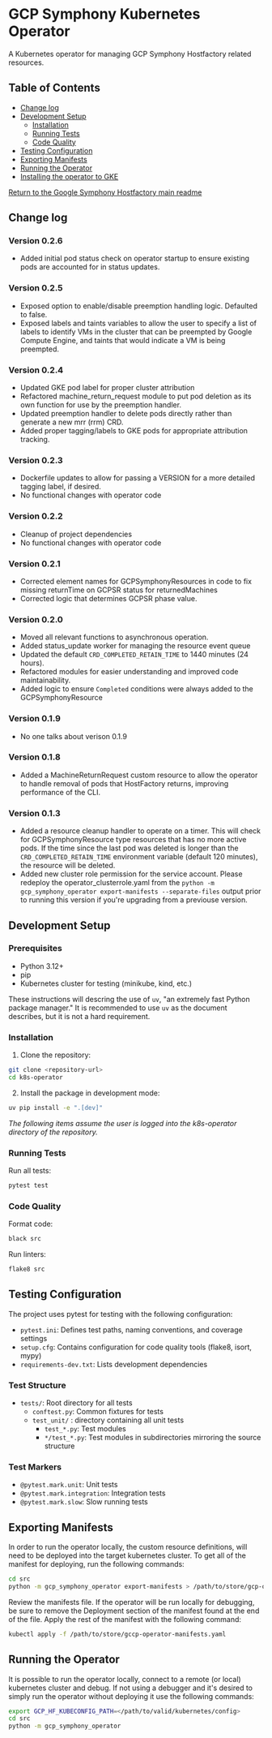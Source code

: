 # GCP Symphony Kubernetes Operator

A Kubernetes operator for managing GCP Symphony Hostfactory related resources.

## Table of Contents

- [Change log](#change-log)
- [Development Setup](#development-setup)
  - [Installation](#installation)
  - [Running Tests](#running-tests)
  - [Code Quality](#code-quality)
- [Testing Configuration](#testing-config)
- [Exporting Manifests](#exporting-manifests)
- [Running the Operator](#running-operator)
- [Installing the operator to GKE](SYMPHONY_GKE_INSTALL.md)

[Return to the Google Symphony Hostfactory main readme](../README.md)

## <a id="change-log"></a>Change log

### Version 0.2.6
- Added initial pod status check on operator startup to ensure existing pods are accounted
  for in status updates.

### Version 0.2.5
- Exposed option to enable/disable preemption handling logic. Defaulted to false.
- Exposed labels and taints variables to allow the user to specify a list of labels
  to identify VMs in the cluster that can be preempted by Google Compute Engine, and
  taints that would indicate a VM is being preempted.

### Version 0.2.4
- Updated GKE pod label for proper cluster attribution
- Refactored machine_return_request module to put pod deletion as its own function for use by
  the preemption handler.
- Updated preemption handler to delete pods directly rather than generate a new mrr (rrm) CRD.
- Added proper tagging/labels to GKE pods for appropriate attribution tracking.

### Version 0.2.3
- Dockerfile updates to allow for passing a VERSION for a more detailed tagging label, if desired.
- No functional changes with operator code

### Version 0.2.2
- Cleanup of project dependencies
- No functional changes with operator code

### Version 0.2.1
- Corrected element names for GCPSymphonyResources in code to fix missing returnTime on
GCPSR status for returnedMachines
- Corrected logic that determines GCPSR phase value.

### Version 0.2.0
- Moved all relevant functions to asynchronous operation.
- Added status_update worker for managing the resource event queue
- Updated the default `CRD_COMPLETED_RETAIN_TIME` to 1440 minutes (24 hours).
- Refactored modules for easier understanding and improved code maintainability.
- Added logic to ensure `Completed` conditions were always added to the GCPSymphonyResource

### Version 0.1.9
- No one talks about verison 0.1.9

### Version 0.1.8
- Added a MachineReturnRequest custom resource to allow the operator to handle removal of pods
that HostFactory returns, improving performance of the CLI.

### Version 0.1.3
- Added a resource cleanup handler to operate on a timer. This will check for GCPSymphonyResource type resources that has no more active pods. If the time since the last pod was deleted is longer than the `CRD_COMPLETED_RETAIN_TIME` environment variable (default 120 minutes), the resource will be deleted.
- Added new cluster role permission for the service account. Please redeploy the operator_clusterrole.yaml from the `python -m gcp_symphony_operator export-manifests --separate-files` output prior to running this version if you're upgrading from a previouse version.  



## <a id="development-setup"></a>Development Setup

### Prerequisites

- Python 3.12+
- pip
- Kubernetes cluster for testing (minikube, kind, etc.)

These instructions will descring the use of `uv`, "an extremely fast Python package manager."  It is recommended to use `uv` as the document describes, but it is not a hard requirement.

### <a id="installation"></a>Installation

1. Clone the repository:

```bash
git clone <repository-url>
cd k8s-operator
```

2. Install the package in development mode:

```bash
uv pip install -e ".[dev]"

```

*The following items assume the user is logged into the k8s-operator directory of the repository.*

### <a id="running-tests"></a>Running Tests

Run all tests:

```bash
pytest test
```


### <a id="code-quality"></a>Code Quality

Format code:

```bash
black src
```

Run linters:

```bash
flake8 src
```

## <a id="testing-config"></a>Testing Configuration

The project uses pytest for testing with the following configuration:

- `pytest.ini`: Defines test paths, naming conventions, and coverage settings
- `setup.cfg`: Contains configuration for code quality tools (flake8, isort, mypy)
- `requirements-dev.txt`: Lists development dependencies

### Test Structure

- `tests/`: Root directory for all tests
  - `conftest.py`: Common fixtures for tests
  - `test_unit/` : directory containing all unit tests
    - `test_*.py`: Test modules
    - `*/test_*.py`: Test modules in subdirectories mirroring the source structure

### Test Markers

- `@pytest.mark.unit`: Unit tests
- `@pytest.mark.integration`: Integration tests
- `@pytest.mark.slow`: Slow running tests


## <a id="exporting-manifests"></a>Exporting Manifests
In order to run the operator locally, the custom resource definitions, will need to be deployed into the target kubernetes cluster. To get all of the manifest for deploying, run the following commands:

```bash
cd src
python -m gcp_symphony_operator export-manifests > /path/to/store/gcp-operator-manifests.yaml
```
Review the manifests file. If the operator will be run locally for debugging, be sure to remove the Deployment section of the manifest found at the end of the file.
Apply the rest of the manifest with the following command:
```bash
kubectl apply -f /path/to/store/gccp-operator-manifests.yaml
```

## <a id="running-operator"></a>Running the Operator

It is possible to run the operator locally, connect to a remote (or local) kubernetes cluster and debug. If not using a debugger and it's desired to simply run the operator without deploying it use the following commands:

```bash
export GCP_HF_KUBECONFIG_PATH=</path/to/valid/kubernetes/config>
cd src
python -m gcp_symphony_operator
```
